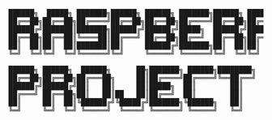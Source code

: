 <pre>
██████╗  █████╗ ███████╗██████╗ ██████╗ ███████╗██████╗ ██████╗ ██╗   ██╗    ██████╗ ██╗
██╔══██╗██╔══██╗██╔════╝██╔══██╗██╔══██╗██╔════╝██╔══██╗██╔══██╗╚██╗ ██╔╝    ██╔══██╗██║
██████╔╝███████║███████╗██████╔╝██████╔╝█████╗  ██████╔╝██████╔╝ ╚████╔╝     ██████╔╝██║
██╔══██╗██╔══██║╚════██║██╔═══╝ ██╔══██╗██╔══╝  ██╔══██╗██╔══██╗  ╚██╔╝      ██╔═══╝ ██║
██║  ██║██║  ██║███████║██║     ██████╔╝███████╗██║  ██║██║  ██║   ██║       ██║     ██║
╚═╝  ╚═╝╚═╝  ╚═╝╚══════╝╚═╝     ╚═════╝ ╚══════╝╚═╝  ╚═╝╚═╝  ╚═╝   ╚═╝       ╚═╝     ╚═╝
                                                                                        
██████╗ ██████╗  ██████╗      ██╗███████╗ ██████╗████████╗                              
██╔══██╗██╔══██╗██╔═══██╗     ██║██╔════╝██╔════╝╚══██╔══╝                              
██████╔╝██████╔╝██║   ██║     ██║█████╗  ██║        ██║                                 
██╔═══╝ ██╔══██╗██║   ██║██   ██║██╔══╝  ██║        ██║                                 
██║     ██║  ██║╚██████╔╝╚█████╔╝███████╗╚██████╗   ██║                                 
╚═╝     ╚═╝  ╚═╝ ╚═════╝  ╚════╝ ╚══════╝ ╚═════╝   ╚═╝                                 
</pre>

